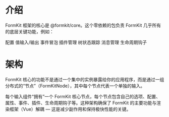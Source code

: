 # 介绍

FormKit 框架的核心是 @formkit/core。这个零依赖的包负责 FormKit 几乎所有的底层关键功能，例如：

配置
值输入/输出
事件冒泡
插件管理
树状态跟踪
消息管理
生命周期钩子

# 架构
FormKit 核心的功能不是通过一个集中的实例暴露给你的应用程序，而是通过一组分布式的“节点”（FormKitNode），其中每个节点代表一个单独的输入。

每个输入组件“拥有”一个 FormKit 核心节点，每个节点包含自己的选项、配置、属性、事件、插件、生命周期钩子等。这种架构确保了 FormKit 的主要功能与渲染框架（Vue）解耦 — 这是减少副作用和保持极快性能的关键。